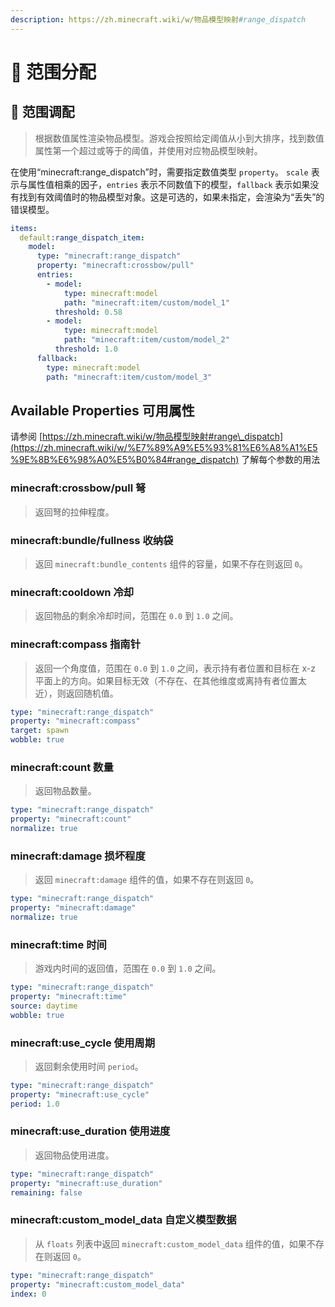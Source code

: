 ```yaml
---
description: https://zh.minecraft.wiki/w/物品模型映射#range_dispatch
---
```


# 📡 范围分配

## 📡 范围调配

> 根据数值属性渲染物品模型。游戏会按照给定阈值从小到大排序，找到数值属性第一个超过或等于的阈值，并使用对应物品模型映射。

在使用“minecraft:range\_dispatch”时，需要指定数值类型 `property`。 `scale` 表示与属性值相乘的因子，`entries` 表示不同数值下的模型，`fallback` 表示如果没有找到有效阈值时的物品模型对象。这是可选的，如果未指定，会渲染为“丢失”的错误模型。

```yaml
items:
  default:range_dispatch_item:
    model:
      type: "minecraft:range_dispatch"
      property: "minecraft:crossbow/pull"
      entries:
        - model:
            type: minecraft:model
            path: "minecraft:item/custom/model_1"
          threshold: 0.58
        - model:
            type: minecraft:model
            path: "minecraft:item/custom/model_2"
          threshold: 1.0
      fallback:
        type: minecraft:model
        path: "minecraft:item/custom/model_3"
```

## Available Properties 可用属性 <a href="#available-properties" id="available-properties"></a>

请参阅 [https://zh.minecraft.wiki/w/物品模型映射#range\_dispatch](https://zh.minecraft.wiki/w/%E7%89%A9%E5%93%81%E6%A8%A1%E5%9E%8B%E6%98%A0%E5%B0%84#range_dispatch) 了解每个参数的用法

### minecraft:**crossbow/pull** 弩 <a href="#minecraft-crossbow-pull" id="minecraft-crossbow-pull"></a>

> 返回弩的拉伸程度。

### minecraft:**bundle/fullness** 收纳袋 <a href="#minecraft-bundle-fullness" id="minecraft-bundle-fullness"></a>

> 返回 `minecraft:bundle_contents` 组件的容量，如果不存在则返回 `0`。

### minecraft:**cooldown** 冷却 <a href="#minecraft-cooldown" id="minecraft-cooldown"></a>

> 返回物品的剩余冷却时间，范围在 `0.0` 到 `1.0` 之间。

### minecraft:**compass** 指南针 <a href="#minecraft-compass" id="minecraft-compass"></a>

> 返回一个角度值，范围在 `0.0` 到 `1.0` 之间，表示持有者位置和目标在 x-z 平面上的方向。如果目标无效（不存在、在其他维度或离持有者位置太近），则返回随机值。

```yaml
type: "minecraft:range_dispatch"
property: "minecraft:compass"
target: spawn
wobble: true
```

### minecraft:**count** 数量 <a href="#minecraft-count" id="minecraft-count"></a>

> 返回物品数量。

```yaml
type: "minecraft:range_dispatch"
property: "minecraft:count"
normalize: true
```

### minecraft:**damage** 损坏程度 <a href="#minecraft-damage" id="minecraft-damage"></a>

> 返回 `minecraft:damage` 组件的值，如果不存在则返回 `0`。

```yaml
type: "minecraft:range_dispatch"
property: "minecraft:damage"
normalize: true
```

### minecraft:**time** 时间 <a href="#minecraft-time" id="minecraft-time"></a>

> 游戏内时间的返回值，范围在 `0.0` 到 `1.0` 之间。

```yaml
type: "minecraft:range_dispatch"
property: "minecraft:time"
source: daytime
wobble: true
```

### minecraft:**use\_cycle** 使用周期 <a href="#minecraft-use_cycle" id="minecraft-use_cycle"></a>

> 返回剩余使用时间 `period`。

```yaml
type: "minecraft:range_dispatch"
property: "minecraft:use_cycle"
period: 1.0
```

### minecraft:**use\_duration** 使用进度 <a href="#minecraft-use_duration" id="minecraft-use_duration"></a>

> 返回物品使用进度。

```yaml
type: "minecraft:range_dispatch"
property: "minecraft:use_duration"
remaining: false
```

### minecraft:**custom\_model\_data** 自定义模型数据 <a href="#minecraft-custom_model_data" id="minecraft-custom_model_data"></a>

> 从 `floats` 列表中返回 `minecraft:custom_model_data` 组件的值，如果不存在则返回 `0`。

```yaml
type: "minecraft:range_dispatch"
property: "minecraft:custom_model_data"
index: 0
```
